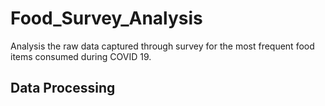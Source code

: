 # Food_Survey_Analysis
Analysis the raw data captured through survey for the most frequent food items consumed during COVID 19.
## Data Processing

